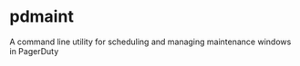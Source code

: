 pdmaint
=======

A command line utility for scheduling and managing maintenance windows in PagerDuty
